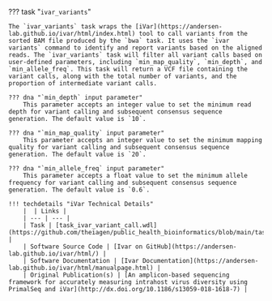 ??? task "`ivar_variants`"

    The `ivar_variants` task wraps the [iVar](https://andersen-lab.github.io/ivar/html/index.html) tool to call variants from the sorted BAM file produced by the `bwa` task. It uses the `ivar variants` command to identify and report variants based on the aligned reads. The `ivar_variants` task will filter all variant calls based on user-defined parameters, including `min_map_quality`, `min_depth`, and `min_allele_freq`. This task will return a VCF file containing the variant calls, along with the total number of variants, and the proportion of intermediate variant calls.

    ??? dna "`min_depth` input parameter"
        This parameter accepts an integer value to set the minimum read depth for variant calling and subsequent consensus sequence generation. The default value is `10`.

    ??? dna "`min_map_quality` input parameter"
        This parameter accepts an integer value to set the minimum mapping quality for variant calling and subsequent consensus sequence generation. The default value is `20`.

    ??? dna "`min_allele_freq` input parameter"
        This parameter accepts a float value to set the minimum allele frequency for variant calling and subsequent consensus sequence generation. The default value is `0.6`.

    !!! techdetails "iVar Technical Details"
        |  | Links |
        | --- | --- |
        | Task | [task_ivar_variant_call.wdl](https://github.com/theiagen/public_health_bioinformatics/blob/main/tasks/gene_typing/variant_detection/task_ivar_variant_call.wdl) |
        | Software Source Code | [Ivar on GitHub](https://andersen-lab.github.io/ivar/html/) |
        | Software Documentation | [Ivar Documentation](https://andersen-lab.github.io/ivar/html/manualpage.html) |
        | Original Publication(s) | [An amplicon-based sequencing framework for accurately measuring intrahost virus diversity using PrimalSeq and iVar](http://dx.doi.org/10.1186/s13059-018-1618-7) |